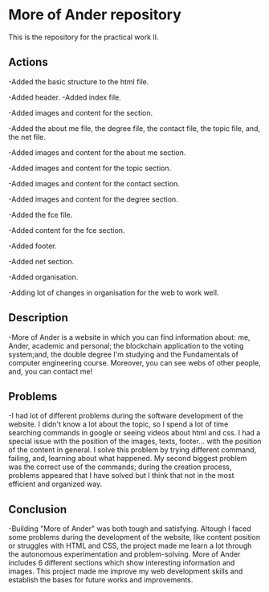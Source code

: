 # More of Ander repository

This is the repository for the practical work II.

## Actions

-Added the basic structure to the html file.

-Added header.
-Added  index file.

-Added images and content for the section.

-Added the about me file, the degree file, the contact file, the topic file, and, the net file.

-Added images and content for the about me section.

-Added images and content for the topic section.

-Added images and content for the contact section.

-Added images and content for the degree section.

-Added the fce file.

-Added content for the fce section.

-Added footer.

-Added net section.

-Added organisation.

-Adding lot of changes in organisation for the web to work well.
## Description
-More of Ander is a website in which you can find information about: me, Ander, academic and personal; the blockchain application to the voting system;and, the double degree I'm studying and the Fundamentals of computer engineering course. Moreover, you can see webs of other people, and, you can contact me!

## Problems
-I had lot of different problems during the software development of the website. I didn't know a lot about the topic, so I spend a lot of time searching commands in google or seeing videos about html and css. I had a special issue with the position of the images, texts, footer... with the position of the content in general. I solve this problem by trying different command, failing, and, learning about what happened. My second biggest problem was the correct use of the commands; during the creation process, problems appeared that I have solved but I think that not in the most efficient and organized way.

## Conclusion
-Building "More of Ander" was both tough and satisfying. Altough I faced some problems during the development of the website, like content position or struggles with HTML and CSS, the project made me learn a lot through the autonomous experimentation and problem-solving. More of Ander includes 6 different sections which show interesting information and images. This project made me improve my web development skills and establish the bases for future works and improvements.
